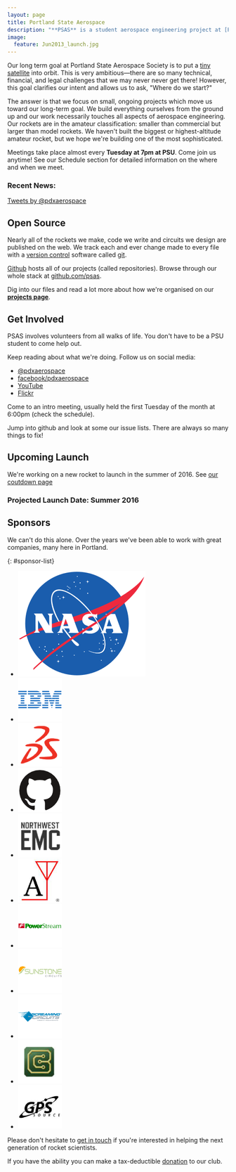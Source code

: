 ```yaml
---
layout: page
title: Portland State Aerospace
description: "**PSAS** is a student aerospace engineering project at [Portland State University](http://www.pdx.edu/). We're building ultra-low-cost, open source rockets that feature some of the most sophisticated amateur rocket avionics systems in the world."
image:
  feature: Jun2013_launch.jpg
---
```


Our long term goal at Portland State Aerospace Society is to put a
[tiny satellite](http://oresat.org/) into orbit. This is very
ambitious&mdash;there are so many technical, financial, and legal
challenges that we may never never get there! However, this goal
clarifies our intent and allows us to ask, "Where do we start?"

The answer is that we focus on small, ongoing projects which move us toward
our long-term goal. We build everything ourselves from the ground up and our
work necessarily touches all aspects of aerospace engineering. Our rockets are
in the amateur classification: smaller than commercial but larger than model
rockets. We haven't built the biggest or highest-altitude amateur rocket, but
we hope we're building one of the most sophisticated.

Meetings take place almost every **Tuesday at 7pm at PSU**. Come join us anytime!
See our Schedule section for detailed information on the where and when we meet.

### Recent News:

<a class="twitter-timeline" href="https://twitter.com/pdxaerospace"
    data-widget-id="614519093572407296"
    data-tweet-limit="5"
    width="520">Tweets by @pdxaerospace</a>
<script>!function(d,s,id){var js,fjs=d.getElementsByTagName(s)[0],p=/^http:/.test(d.location)?'http':'https';if(!d.getElementById(id)){js=d.createElement(s);js.id=id;js.src=p+"://platform.twitter.com/widgets.js";fjs.parentNode.insertBefore(js,fjs);}}(document,"script","twitter-wjs");</script>


## Open Source

Nearly all of the rockets we make, code we write and circuits we design are
published on the web. We track each and ever change made to every file with
a [version control]() software called [git](http://git).

[Github](https://github.com/) hosts all of our projects (called repositories). Browse through our whole stack at [github.com/psas](https://github.com/psas).

Dig into our files and read a lot more about how we're organised on our
**[projects page](/projects/)**.


## Get Involved

PSAS involves volunteers from all walks of life. You don't have to be a PSU
student to come help out.

Keep reading about what we're doing. Follow us on social media:

 - [@pdxaerospace](https://twitter.com/pdxaerospace)
 - [facebook/pdxaerospace](https://facebook.com/pdxaerospace)
 - [YouTube](https://www.youtube.com/user/PSASRockets)
 - [Flickr](https://www.flickr.com/photos/pdxaerospace/)

Come to an intro meeting, usually held the first Tuesday of the month at 6:00pm
(check the schedule).

Jump into github and look at some our issue lists. There are always so many
things to fix!



## Upcoming Launch

We're working on a new rocket to launch in the summer of 2016. See
[our coutdown page](https://psas.github.io/countdown/)

### Projected Launch Date: Summer 2016


## Sponsors

We can't do this alone. Over the years we've been able to work with great
companies, many here in Portland.

{: #sponsor-list}
 - [![NASA](/images/logos/nasa.png)](http://spacegrant.oregonstate.edu/)
 - [![IBM](/images/logos/ibm.png)](http://www.ibm.com/)
 - [![Solidworks](/images/logos/solidworks.png)](http://solidworks.com)
 - [![github](/images/logos/github.png)](https://github.com)
 - [![NWEMC](/images/logos/nwemc.png)](http://www.nwemc.com/)
 - [![AntennaSys](/images/logos/antennasys.png)](http://www.antennasys.com/)
 - [![PowerStream](/images/logos/powerstream.png)](http://www.powerstream.com/)
 - [![Sunstone](/images/logos/sunstone.png)](http://www.sunstone.com/)
 - [![Screaming Circuits](/images/logos/screamingc.png)](http://www.screamingcircuits.com/)
 - [![Custom Circuit Boards](/images/logos/customb.png)](http://www.customcircuitboards.com/)
 - [![GPS Source](/images/logos/gpssource.png)](http://gpssource.com/)


Please don't hesitate to [get in touch](/contact/) if you're interested in helping
the next generation of rocket scientists.

If you have the ability you can make a tax-deductible [donation](/sponsor/#donate) to our club.
